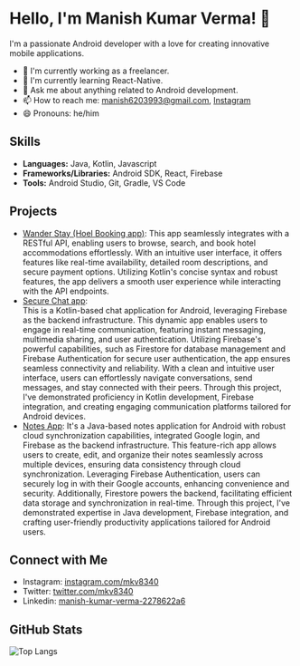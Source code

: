 
# Hello, I'm Manish Kumar Verma! 👋

I'm a passionate Android developer with a love for creating innovative mobile applications.

- 🚀 I'm currently working as a freelancer.
- 🌱 I'm currently learning React-Native.
- 💬 Ask me about anything related to Android development.
- 📫 How to reach me: [manish6203993@gmail.com](mailto:manish6203993@gmail.com), [Instagram](https://www.instagram.com/mkv8340/)
- 😄 Pronouns: he/him

## Skills

- **Languages:** Java, Kotlin, Javascript
- **Frameworks/Libraries:** Android SDK, React, Firebase
- **Tools:** Android Studio, Git, Gradle, VS Code

## Projects

- [Wander Stay (Hoel Booking app)](https://github.com/manish99verma/HotelBookingApp): This app seamlessly integrates with a RESTful API, enabling users to browse, search, and book hotel accommodations effortlessly. With an intuitive user interface, it offers features like real-time availability, detailed room descriptions, and secure payment options. Utilizing Kotlin's concise syntax and robust features, the app delivers a smooth user experience while interacting with the API endpoints.
- [Secure Chat app](https://github.com/manish99verma/SecureChat):   
This is a Kotlin-based chat application for Android, leveraging Firebase as the backend infrastructure. This dynamic app enables users to engage in real-time communication, featuring instant messaging, multimedia sharing, and user authentication. Utilizing Firebase's powerful capabilities, such as Firestore for database management and Firebase Authentication for secure user authentication, the app ensures seamless connectivity and reliability. With a clean and intuitive user interface, users can effortlessly navigate conversations, send messages, and stay connected with their peers. Through this project, I've demonstrated proficiency in Kotlin development, Firebase integration, and creating engaging communication platforms tailored for Android devices.
- [Notes App](https://github.com/manish99verma/Notes_App_MVP): It's a Java-based notes application for Android with robust cloud synchronization capabilities, integrated Google login, and Firebase as the backend infrastructure. This feature-rich app allows users to create, edit, and organize their notes seamlessly across multiple devices, ensuring data consistency through cloud synchronization. Leveraging Firebase Authentication, users can securely log in with their Google accounts, enhancing convenience and security. Additionally, Firestore powers the backend, facilitating efficient data storage and synchronization in real-time. Through this project, I've demonstrated expertise in Java development, Firebase integration, and crafting user-friendly productivity applications tailored for Android users.

## Connect with Me

- Instagram: [instagram.com/mkv8340](https://www.instagram.com/mkv8340/)
- Twitter: [twitter.com/mkv8340](https://twitter.com/mkv8340)
- Linkedin: [manish-kumar-verma-2278622a6](www.linkedin.com/in/manish-kumar-verma-2278622a6)
 
## GitHub Stats

![Top Langs](https://github-readme-stats.vercel.app/api/top-langs/?username=manish99verma&layout=compact)
